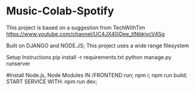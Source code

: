 # Music-Colab-Spotify
This project is based on a suggestion from TechWithTim
https://www.youtube.com/channel/UC4JX40jDee_tINbkjycV4Sg

Built on DJANGO and NODE.JS;
  This project uses a wide range filesystem
  
  
  

Setup Instructions
pip install -r requirements.txt
python manage.py runserver

#Install Node.js, Node Modules
IN /FRONTEND run;
  npm i;
  npm run build;
START SERVICE WITH:
  npm run dev;
